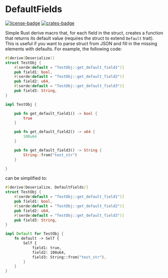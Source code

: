 # DefaultFields

[![license-badge](https://img.shields.io/crates/l/default_fields)](https://github.com/qusuyan/DefaultFields/blob/main/LICENSE.txt)
[![crates-badge](https://img.shields.io/crates/v/default_fields)](https://crates.io/crates/default_fields)

Simple Rust derive macro that, for each field in the struct, creates a function that returns its default value (requires the struct to extend `Default` trait). This is useful if you want to parse struct from JSON and fill in the missing elements with defaults. For example, the following code:

```rust
#[derive(Deserialize)]
struct TestObj {
    #[serde(default = "TestObj::get_default_field1")]
    pub field1: bool,
    #[serde(default = "TestObj::get_default_field2")]
    pub field2: u64,
    #[serde(default = "TestObj::get_default_field3")]
    pub field3: String,
}

impl TestObj {

    pub fn get_default_field1() -> bool {
        true
    }

    pub fn get_default_field2() -> u64 {
        100u64
    }

    pub fn get_default_field3() -> String {
        String::from("test_str")
    }

}
```
can be simplified to:
```rust
#[derive(Deserialize, DefaultFields)]
struct TestObj {
    #[serde(default = "TestObj::get_default_field1")]
    pub field1: bool,
    #[serde(default = "TestObj::get_default_field2")]
    pub field2: u64,
    #[serde(default = "TestObj::get_default_field3")]
    pub field3: String,
}

impl Default for TestObj {
    fn default -> Self {
        Self {
            field1: true,
            field2: 100u64,
            field3: String::from("test_str"),
        }
    }
}
```